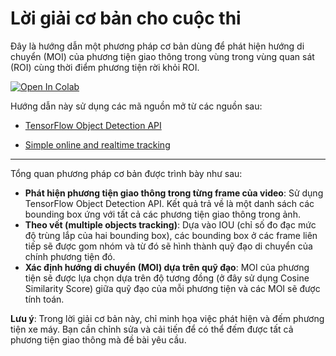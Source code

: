 # Lời giải cơ bản cho cuộc thi

Đây là hướng dẫn một phương pháp cơ bản dùng để phát hiện hướng di chuyển (MOI) của phương tiện giao thông trong vùng trong vùng quan sát (ROI) cùng thời điểm phương tiện rời khỏi ROI.

[![Open In Colab](https://colab.research.google.com/assets/colab-badge.svg)](https://colab.research.google.com/github/hcmcaic/ai-challenge-baseline/blob/master/dl_detect_tf2.ipynb)

Hướng dẫn này sử dụng các mã nguồn mở từ các nguồn sau:

* [TensorFlow Object Detection API](https://github.com/tensorflow/models/tree/master/research/object_detection)

* [Simple online and realtime tracking](https://github.com/abewley/sort)


---


Tổng quan phương pháp cơ bản được trình bày như sau:
* **Phát hiện phương tiện giao thông trong từng frame của video**: Sử dụng TensorFlow Object Detection API. Kết quả trả về là một danh sách các bounding box ứng với tất cả các phương tiện giao thông trong ảnh.
* **Theo vết (multiple objects tracking)**: Dựa vào IOU (chỉ số đo đạc mức độ trùng lắp của hai bounding box), các bounding box ở các frame liên tiếp sẽ được gom nhóm và từ đó sẽ hình thành quỹ đạo di chuyển của chính phương tiện đó.
* **Xác định hướng di chuyển (MOI) dựa trên quỹ đạo**: MOI của phương tiện sẽ được lựa chọn dựa trên độ tương đồng (ở đây sử dụng Cosine Similarity Score) giữa quỹ đạo của mỗi phương tiện và các MOI sẽ được tính toán.   

**Lưu ý**: Trong lời giải cơ bản này, chỉ minh họa việc phát hiện và đếm phương tiện xe máy. Bạn cần chỉnh sửa và cải tiến để có thể đếm được tất cả phương tiện giao thông mà đề bài yêu cầu.
